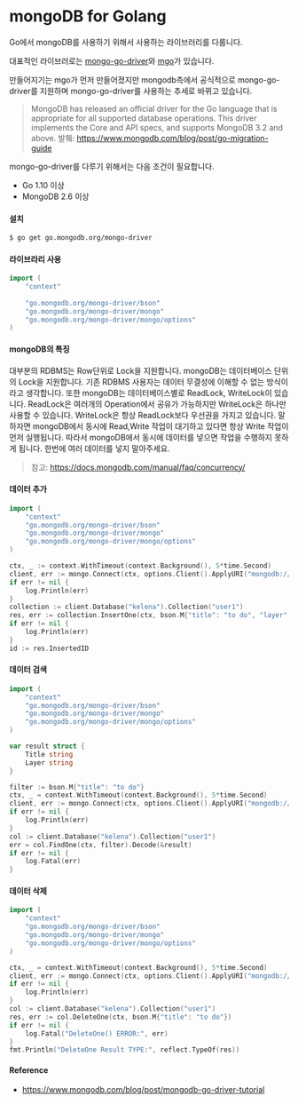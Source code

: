 # mongoDB for Golang
Go에서 mongoDB를 사용하기 위해서 사용하는 라이브러리를 다룹니다.

대표적인 라이브러로는 [mongo-go-driver](https://github.com/mongodb/mongo-go-driver)와 [mgo](https://github.com/globalsign/mgo)가 있습니다.

만들어지기는 mgo가 먼저 만들어졌지만 mongodb측에서 공식적으로 mongo-go-driver를 지원하며 mongo-go-driver를 사용하는 추세로 바뀌고 있습니다.

> MongoDB has released an official driver for the Go language that is appropriate for all supported database operations. This driver implements the Core and API specs, and supports MongoDB 3.2 and above. 발췌: https://www.mongodb.com/blog/post/go-migration-guide

mongo-go-driver를 다루기 위해서는 다음 조건이 필요합니다.
- Go 1.10 이상
- MongoDB 2.6 이상

#### 설치

```bash
$ go get go.mongodb.org/mongo-driver
```

#### 라이브라리 사용

```go
import (
    "context"
    
    "go.mongodb.org/mongo-driver/bson"
    "go.mongodb.org/mongo-driver/mongo"
    "go.mongodb.org/mongo-driver/mongo/options"
)
```

#### mongoDB의 특징
대부분의 RDBMS는 Row단위로 Lock을 지원합니다.
mongoDB는 데이터베이스 단위의 Lock을 지원합니다.
기존 RDBMS 사용자는 데이터 무결성에 이해할 수 없는 방식이라고 생각합니다.
또한 mongoDB는 데이터베이스별로 ReadLock, WriteLock이 있습니다. ReadLock은 여러개의 Operation에서 공유가 가능하지만 WriteLock은 하나만 사용할 수 있습니다. WriteLock은 항상 ReadLock보다 우선권을 가지고 있습니다.
말하자면 mongoDB에서 동시에 Read,Write 작업이 대기하고 있다면 항상 Write 작업이 먼저 실행됩니다.
따라서 mongoDB에서 동시에 데이터를 넣으면 작업을 수행하지 못하게 됩니다. 한번에 여러 데이터를 넣지 말아주세요.

> 참고: https://docs.mongodb.com/manual/faq/concurrency/

#### 데이터 추가
```go
import (
    "context"
    "go.mongodb.org/mongo-driver/bson"
    "go.mongodb.org/mongo-driver/mongo"
    "go.mongodb.org/mongo-driver/mongo/options"
)

ctx, _ := context.WithTimeout(context.Background(), 5*time.Second)
client, err := mongo.Connect(ctx, options.Client().ApplyURI("mongodb://localhost:27017"))
if err != nil {
    log.Println(err)
}
collection := client.Database("kelena").Collection("user1")
res, err := collection.InsertOne(ctx, bson.M{"title": "to do", "layer": "family"})
if err != nil {
    log.Println(err)
}
id := res.InsertedID
```

#### 데이터 검색

```go
import (
    "context"
    "go.mongodb.org/mongo-driver/bson"
    "go.mongodb.org/mongo-driver/mongo"
    "go.mongodb.org/mongo-driver/mongo/options"
)

var result struct {
    Title string
    Layer string
}

filter := bson.M{"title": "to do"}
ctx, _ = context.WithTimeout(context.Background(), 5*time.Second)
client, err := mongo.Connect(ctx, options.Client().ApplyURI("mongodb://localhost:27017"))
if err != nil {
    log.Println(err)
}
col := client.Database("kelena").Collection("user1")
err = col.FindOne(ctx, filter).Decode(&result)
if err != nil {
    log.Fatal(err)
}
```

#### 데이터 삭제

```go
import (
    "context"
    "go.mongodb.org/mongo-driver/bson"
    "go.mongodb.org/mongo-driver/mongo"
    "go.mongodb.org/mongo-driver/mongo/options"
)

ctx, _ = context.WithTimeout(context.Background(), 5*time.Second)
client, err := mongo.Connect(ctx, options.Client().ApplyURI("mongodb://localhost:27017"))
if err != nil {
    log.Println(err)
}
col := client.Database("kelena").Collection("user1")
res, err := col.DeleteOne(ctx, bson.M{"title": "to do"})
if err != nil {
    log.Fatal("DeleteOne() ERROR:", err)
}
fmt.Println("DeleteOne Result TYPE:", reflect.TypeOf(res))
```

#### Reference
- https://www.mongodb.com/blog/post/mongodb-go-driver-tutorial